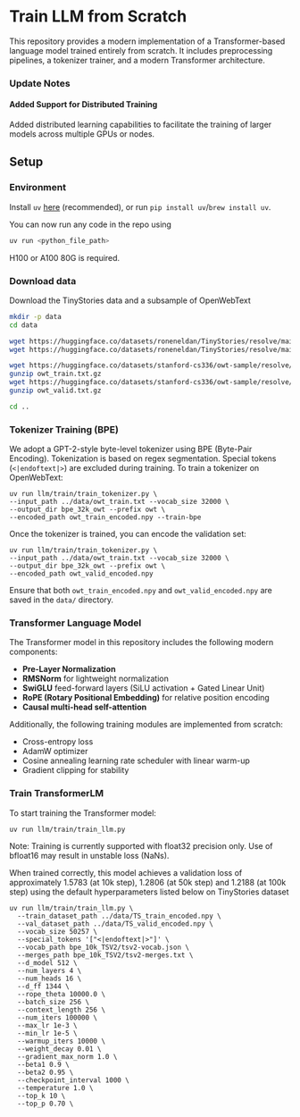 # Train LLM from Scratch
This repository provides a modern implementation of a Transformer-based language model trained entirely from scratch. It includes preprocessing pipelines, a tokenizer trainer, and a modern Transformer architecture.
### Update Notes
#### Added Support for Distributed Training
Added distributed learning capabilities to facilitate the training of larger models across multiple GPUs or nodes.
## Setup
### Environment
Install `uv` [here](https://github.com/astral-sh/uv) (recommended), or run `pip install uv`/`brew install uv`.

You can now run any code in the repo using
```sh
uv run <python_file_path>
```
H100 or A100 80G is required.

### Download data
Download the TinyStories data and a subsample of OpenWebText

``` sh
mkdir -p data
cd data

wget https://huggingface.co/datasets/roneneldan/TinyStories/resolve/main/TinyStoriesV2-GPT4-train.txt
wget https://huggingface.co/datasets/roneneldan/TinyStories/resolve/main/TinyStoriesV2-GPT4-valid.txt

wget https://huggingface.co/datasets/stanford-cs336/owt-sample/resolve/main/owt_train.txt.gz
gunzip owt_train.txt.gz
wget https://huggingface.co/datasets/stanford-cs336/owt-sample/resolve/main/owt_valid.txt.gz
gunzip owt_valid.txt.gz

cd ..
```

### Tokenizer Training (BPE)
We adopt a GPT-2-style byte-level tokenizer using BPE (Byte-Pair Encoding). Tokenization is based on regex segmentation. Special tokens (`<|endoftext|>`) are excluded during training.
To train a tokenizer on OpenWebText:
```
uv run llm/train/train_tokenizer.py \
--input_path ../data/owt_train.txt --vocab_size 32000 \
--output_dir bpe_32k_owt --prefix owt \
--encoded_path owt_train_encoded.npy --train-bpe
```
Once the tokenizer is trained, you can encode the validation set:
```
uv run llm/train/train_tokenizer.py \
--input_path ../data/owt_train.txt --vocab_size 32000 \
--output_dir bpe_32k_owt --prefix owt \
--encoded_path owt_valid_encoded.npy
```
Ensure that both `owt_train_encoded.npy` and `owt_valid_encoded.npy` are saved in the `data/` directory.

### Transformer Language Model
The Transformer model in this repository includes the following modern components:

- **Pre-Layer Normalization**  
- **RMSNorm** for lightweight normalization  
- **SwiGLU** feed-forward layers (SiLU activation + Gated Linear Unit)  
- **RoPE (Rotary Positional Embedding)** for relative position encoding  
- **Causal multi-head self-attention**

Additionally, the following training modules are implemented from scratch:

- Cross-entropy loss  
- AdamW optimizer  
- Cosine annealing learning rate scheduler with linear warm-up  
- Gradient clipping for stability

### Train TransformerLM
To start training the Transformer model:
```
uv run llm/train/train_llm.py
```
Note: Training is currently supported with float32 precision only. Use of bfloat16 may result in unstable loss (NaNs).

When trained correctly, this model achieves a validation loss of approximately 1.5783 (at 10k step), 1.2806 (at 50k step) and 1.2188 (at 100k step) using the default hyperparameters listed below on TinyStories dataset
```
uv run llm/train/train_llm.py \
  --train_dataset_path ../data/TS_train_encoded.npy \
  --val_dataset_path ../data/TS_valid_encoded.npy \
  --vocab_size 50257 \
  --special_tokens '["<|endoftext|>"]' \
  --vocab_path bpe_10k_TSV2/tsv2-vocab.json \
  --merges_path bpe_10k_TSV2/tsv2-merges.txt \
  --d_model 512 \
  --num_layers 4 \
  --num_heads 16 \
  --d_ff 1344 \
  --rope_theta 10000.0 \
  --batch_size 256 \
  --context_length 256 \
  --num_iters 100000 \
  --max_lr 1e-3 \
  --min_lr 1e-5 \
  --warmup_iters 10000 \
  --weight_decay 0.01 \
  --gradient_max_norm 1.0 \
  --beta1 0.9 \
  --beta2 0.95 \
  --checkpoint_interval 1000 \
  --temperature 1.0 \
  --top_k 10 \
  --top_p 0.70 \
```
